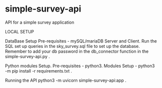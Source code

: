 # simple-survey-api
API for a simple survey application


LOCAL SETUP

DataBase Setup
Pre-requisites - mySQL/mariaDB Server and Client.
Run the SQL set up queries in the sky_survey.sql file to set up the database.
Remember to add your db password in the db_connector function in the simple-survey-api.py .


Python modules Setup.
Pre-requisites - python3.
Modules Setup - python3 -m pip install -r requirements.txt .

Running the API
python3 -m uvicorn simple-survey-api:app .

